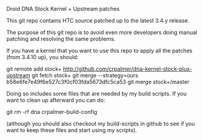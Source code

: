 Droid DNA Stock Kernel + Upstream patches

This git repo contains HTC source patched up to the latest 3.4.y release.

The purpose of this git repo is to avoid even more developers doing
manual patching and resolving the same problems.

If you have a kernel that you want to use this repo to apply all the
patches (from 3.4.10 up), you should:

git remote add stock+ http://github.com/crpalmer/dna-kernel-stock-plus-upstream
git fetch stock+
git merge --strategy=ours b58e6fe7e49f6e527c3f0cf03fda5673dfc5ca53
git merge stock+/master

Doing so includes some files that are needed by my build scripts.  If you
want to clean up afterward you can do:

git rm -rf dna crpalmer-build-config

(although you should also checkout my build-scripts in github to see if you
want to keep these files and start using my scripts).


